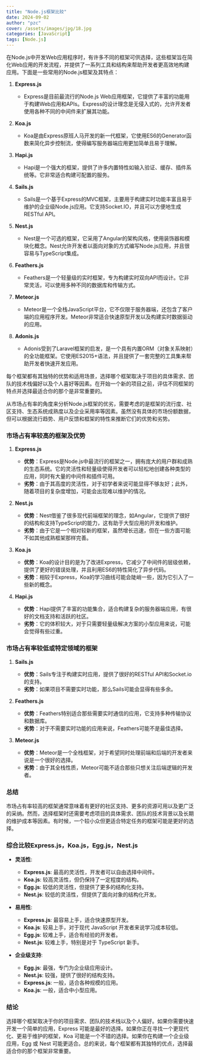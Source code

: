 ```yaml
---
title: "Node.js框架比较"
date: 2024-09-02
author: "pzc"
cover: /assets/images/jpg/18.jpg
categories: [JavaScript]
tags: [Node.js]
---
```

在Node.js中开发Web应用程序时，有许多不同的框架可供选择，这些框架旨在简化Web应用的开发流程，并提供了一系列工具和结构来帮助开发者更高效地构建应用。下面是一些常用的Node.js框架及其特点：

1. **Express.js**
   - Express是目前最流行的Node.js Web应用框架，它提供了丰富的功能用于构建Web应用和APIs。Express的设计理念是无侵入式的，允许开发者使用各种不同的中间件来扩展其功能。

2. **Koa.js**
   - Koa是由Express原班人马开发的新一代框架，它使用ES6的Generator函数来简化异步控制流，使得编写服务器端应用更加简单且易于理解。

3. **Hapi.js**
   - Hapi是一个强大的框架，提供了许多内置特性如输入验证、缓存、插件系统等。它非常适合构建可配置的服务。

4. **Sails.js**
   - Sails是一个基于Express的MVC框架，主要用于构建实时功能丰富且易于维护的企业级Node.js应用。它支持Socket.IO，并且可以方便地生成RESTful API。

5. **Nest.js**
   - Nest是一个可选的框架，它采用了Angular的架构风格，使用装饰器和模块化概念。Nest允许开发者以面向对象的方式编写Node.js应用，并且很容易与TypeScript集成。

6. **Feathers.js**
   - Feathers是一个轻量级的实时框架，专为构建实时双向API而设计。它非常灵活，可以使用多种不同的数据库和传输方式。

7. **Meteor.js**
   - Meteor是一个全栈JavaScript平台，它不仅限于服务器端，还包含了客户端的应用程序开发。Meteor非常适合快速原型开发以及构建实时数据驱动的应用。

8. **Adonis.js**
   - Adonis受到了Laravel框架的启发，是一个具有内置ORM（对象关系映射）的全功能框架。它使用ES2015+语法，并且提供了一套完整的工具集来帮助开发者快速开发应用。

每个框架都有其独特的优势和适用场景，选择哪个框架取决于项目的具体需求、团队的技术栈偏好以及个人喜好等因素。在开始一个新的项目之前，评估不同框架的特点并选择最适合你的那个是非常重要的。


从市场占有率的角度来分析Node.js框架的优劣，需要考虑的是框架的流行度、社区支持、生态系统成熟度以及企业采用率等因素。虽然没有具体的市场份额数据，但可以根据流行趋势、用户反馈和框架的特性来推断它们的优势和劣势。

### 市场占有率较高的框架及优势

1. **Express.js**
   - **优势**：Express是Node.js中最流行的框架之一，拥有庞大的用户群和成熟的生态系统。它的灵活性和轻量级使得开发者可以轻松地创建各种类型的应用，同时有大量的中间件和插件可用。
   - **劣势**：由于其高度的灵活性，对于初学者来说可能显得不够友好；此外，随着项目的复杂度增加，可能会出现难以维护的情况。

2. **Nest.js**
   - **优势**：Nest借鉴了很多现代前端框架的理念，如Angular，它提供了很好的结构和支持TypeScript的能力，这有助于大型应用的开发和维护。
   - **劣势**：由于它是一个相对较新的框架，虽然增长迅速，但在一些方面可能不如其他成熟框架那样完善。

3. **Koa.js**
   - **优势**：Koa的设计目的是为了改进Express，它减少了中间件的层级依赖，提供了更好的错误处理，并且利用ES6的特性简化了异步代码。
   - **劣势**：相较于Express，Koa的学习曲线可能会陡峭一些，因为它引入了一些新的概念。

4. **Hapi.js**
   - **优势**：Hapi提供了丰富的功能集合，适合构建复杂的服务器端应用，有很好的文档支持和活跃的社区。
   - **劣势**：它的体积较大，对于只需要轻量级解决方案的小型应用来说，可能会觉得有些过重。

### 市场占有率较低或特定领域的框架

1. **Sails.js**
   - **优势**：Sails专注于构建实时应用，提供了很好的RESTful API和Socket.io的支持。
   - **劣势**：如果项目不需要实时功能，那么Sails可能会显得有些多余。

2. **Feathers.js**
   - **优势**：Feathers特别适合那些需要实时通信的应用，它支持多种传输协议和数据库。
   - **劣势**：对于不需要实时功能的应用来说，Feathers可能不是最佳选择。

3. **Meteor.js**
   - **优势**：Meteor是一个全栈框架，对于希望同时处理前端和后端的开发者来说是一个很好的选择。
   - **劣势**：由于其全栈性质，Meteor可能不适合那些只想关注后端逻辑的开发者。

### 总结
市场占有率较高的框架通常意味着有更好的社区支持、更多的资源可用以及更广泛的采纳。然而，选择框架时还需要考虑项目的具体需求、团队的技术背景以及长期的维护成本等因素。有时候，一个较小众但更适合特定任务的框架可能是更好的选择。


### 综合比较Express.js，Koa.js，Egg.js，Nest.js

- **灵活性**:
  - **Express.js**: 最高的灵活性，开发者可以自由选择中间件。
  - **Koa.js**: 较高灵活性，但仍保持了一定程度的结构。
  - **Egg.js**: 较低的灵活性，但提供了更多的结构化支持。
  - **Nest.js**: 较低的灵活性，但提供了面向对象的结构化开发。

- **易用性**:
  - **Express.js**: 最容易上手，适合快速原型开发。
  - **Koa.js**: 较易上手，对于现代 JavaScript 开发者来说学习成本较低。
  - **Egg.js**: 较难上手，适合有经验的开发者。
  - **Nest.js**: 较难上手，特别是对于 TypeScript 新手。

- **企业级支持**:
  - **Egg.js**: 最强，专门为企业级应用设计。
  - **Nest.js**: 较强，提供了很好的结构支持。
  - **Express.js**: 一般，适合各种规模的应用。
  - **Koa.js**: 一般，适合中小型应用。

### 结论
选择哪个框架取决于你的项目需求、团队的技术栈以及个人偏好。如果你需要快速开发一个简单的应用，Express 可能是最好的选择。如果你正在寻找一个更现代化、更易于维护的框架，Koa 可能是一个不错的选择。如果你在构建一个企业级应用，Egg 或 Nest 可能更适合。总的来说，每个框架都有其独特的优点，选择最适合你的那个框架非常重要。